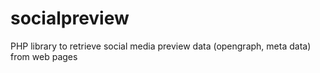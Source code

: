 # socialpreview
PHP library to retrieve social media preview data (opengraph, meta data) from web pages
